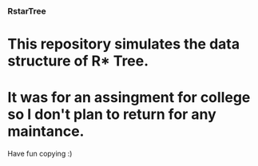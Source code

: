 ### RstarTree

# This repository simulates the data structure of R* Tree.
# It was for an assingment for college so I don't plan to return for any maintance.
Have fun copying :)
